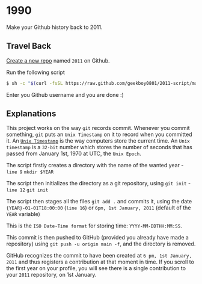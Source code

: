# 1990

Make your Github history back to 2011.

## Travel Back

[Create a new repo](https://github.com/new) named `2011` on Github.

Run the following script

```bash
$ sh -c "$(curl -fsSL https://raw.github.com/geekboy0801/2011-script/master/index.sh)"
```

Enter you Github username and you are done :)

## Explanations

This project works on the way `git` records commit. Whenever you commit something, `git` puts an `Unix Timestamp` on it to record when you committed it. An [`Unix Timestamp`](https://www.unixtimestamp.com/) is the way computers store the current time. An `Unix timestamp` is a `32-bit` number which stores the number of seconds that has passed from January 1st, 1970 at UTC, the `Unix Epoch`.

The script firstly creates a directory with the name of the wanted year - `line 9` `mkdir $YEAR`

The script then initializes the directory as a git repository, using `git init` - `line 12` `git init`

The script then stages all the files `git add .` and commits it, using the date `{YEAR}-01-01T18:00:00` (`line 16`) or `6pm, 1st January, 2011` (default of the `YEAR` variable)

This is the `ISO Date-Time format` for storing time: `YYYY-MM-DDTHH:MM:SS`.

This commit is then pushed to GitHub (provided you already have made a repository) using `git push -u origin main -f`, and the directory is removed.

GitHub recognizes the commit to have been created at `6 pm, 1st January, 2011` and thus registers a contribution at that moment in time. If you scroll to the first year on your profile, you will see there is a single contribution to your `2011` repository, on 1st January.
